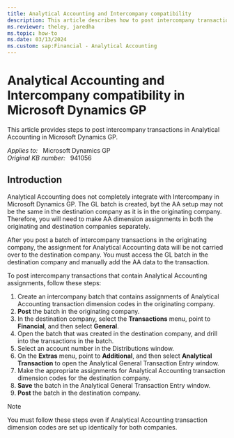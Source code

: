 ```yaml
---
title: Analytical Accounting and Intercompany compatibility
description: This article describes how to post intercompany transactions in Analytical Accounting in Microsoft Dynamics GP.
ms.reviewer: theley, jaredha
ms.topic: how-to
ms.date: 03/13/2024
ms.custom: sap:Financial - Analytical Accounting
---
```

# Analytical Accounting and Intercompany compatibility in Microsoft Dynamics GP

This article provides steps to post intercompany transactions in Analytical Accounting in Microsoft Dynamics GP.

_Applies to:_ &nbsp; Microsoft Dynamics GP  
_Original KB number:_ &nbsp; 941056

## Introduction

Analytical Accounting does not completely integrate with Intercompany in Microsoft Dynamics GP. The GL batch is created, byt the AA setup may not be the same in the destination company as it is in the originating company. Therefore, you will need to make AA dimension assignments in both the originating and destination companies separately.

After you post a batch of intercompany transactions in the originating company, the assignment for Analytical Accounting data will be not carried over to the destination company. You must access the GL batch in the destination company and manually add the AA data to the transaction.

To post intercompany transactions that contain Analytical Accounting assignments, follow these steps:

1. Create an intercompany batch that contains assignments of Analytical Accounting transaction dimension codes in the originating company.  
2. **Post** the batch in the originating company.
3. In the destination company, select the **Transactions** menu, point to **Financial**, and then select **General**.
4. Open the batch that was created in the destination company, and drill into the transactions in the batch.
5. Select an account number in the Distributions window.
6. On the **Extras** menu, point to **Additional**, and then select **Analytical Transaction** to open the Analytical General Transaction Entry window.
7. Make the appropriate assignments for Analytical Accounting transaction dimension codes for the destination company.
8. **Save** the batch in the Analytical General Transaction Entry window.
9. **Post** the batch in the destination company.

> [!NOTE]
> You must follow these steps even if Analytical Accounting transaction dimension codes are set up identically for both companies.
